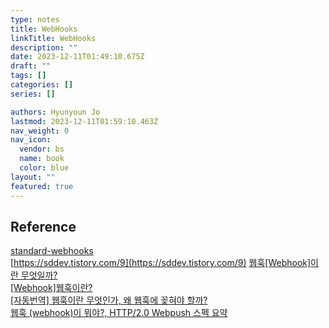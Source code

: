 ```yaml
---
type: notes
title: WebHooks
linkTitle: WebHooks
description: ""
date: 2023-12-11T01:49:10.675Z
draft: ""
tags: []
categories: []
series: []

authors: Hyunyoun Jo
lastmod: 2023-12-11T01:59:10.463Z
nav_weight: 0
nav_icon:
  vendor: bs
  name: book
  color: blue
layout: ""
featured: true
---
```


## Reference

[standard-webhooks](https://github.com/standard-webhooks/standard-webhooks)  
[https://sddev.tistory.com/9](https://sddev.tistory.com/9)
[웹훅[Webhook]이란 무엇일까?](https://frtt0608.tistory.com/143)  
[[Webhook]웹훅이란?](https://leffept.tistory.com/329)  
[[자동번역] 웹훅이란 무엇인가, 왜 웹훅에 꽂혀야 할까?](https://sonet.kr/3014/)  
[웹훅 (webhook)이 뭐야?, HTTP/2.0 Webpush 스펙 요약](https://blog.mglee.dev/blog/%EC%9B%B9%ED%9B%85-webhook-%EC%9D%B4-%EB%AD%90%EC%95%BC-http-2-0-webpush-%EC%8A%A4%ED%8E%99-%EC%9A%94%EC%95%BD/)
